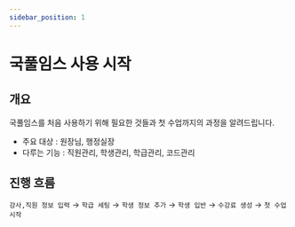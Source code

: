 ```yaml
---
sidebar_position: 1
---
```


# 국풀임스 사용 시작

## 개요

국풀임스를 처음 사용하기 위해 필요한 것들과 첫 수업까지의 과정을 알려드립니다.

- 주요 대상 : 원장님, 행정실장
- 다루는 기능 : 직원관리, 학생관리, 학급관리, 코드관리

## 진행 흐름

`강사,직원 정보 입력` → `학급 세팅` → `학생 정보 추가` → `학생 입반` → `수강료 생성` → `첫 수업 시작`  
